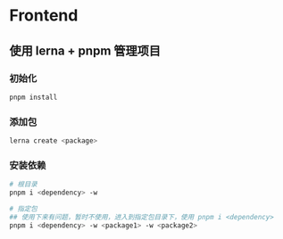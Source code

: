 # Frontend

## 使用 lerna + pnpm 管理项目

### 初始化

```bash
pnpm install

```

### 添加包

```bash
lerna create <package>
```

### 安装依赖

```bash
# 根目录    
pnpm i <dependency> -w

# 指定包
## 使用下来有问题，暂时不使用，进入到指定包目录下，使用 pnpm i <dependency>
pnpm i <dependency> -w <package1> -w <package2>
```
